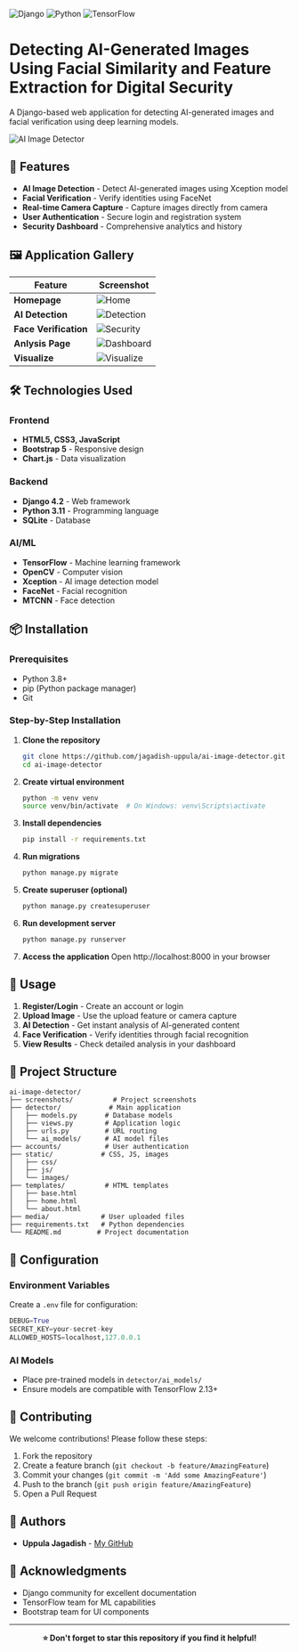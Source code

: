 ![Django](https://img.shields.io/badge/Django-4.2-green)
![Python](https://img.shields.io/badge/Python-3.11-blue)
![TensorFlow](https://img.shields.io/badge/TensorFlow-2.13-orange)

# Detecting AI-Generated Images Using Facial Similarity and Feature Extraction for Digital Security

A Django-based web application for detecting AI-generated images and facial verification using deep learning models.

![AI Image Detector](<img src="screenshots/dashboard.png" alt="Description" width="50%"/>)


## 🚀 Features

- **AI Image Detection** - Detect AI-generated images using Xception model
- **Facial Verification** - Verify identities using FaceNet
- **Real-time Camera Capture** - Capture images directly from camera
- **User Authentication** - Secure login and registration system
- **Security Dashboard** - Comprehensive analytics and history

## 🖼️ Application Gallery

| Feature | Screenshot |
|---------|------------|
| **Homepage** | ![Home](screenshots/dashboard.png) |
| **AI Detection** | ![Detection](screenshots/prediction.png) |
| **Face Verification** | ![Security](screenshots/security.png) |
| **Anlysis Page** | ![Dashboard](screenshots/analysis.png) |
| **Visualize** | ![Visualize](screenshots/visualize.png) |


## 🛠️ Technologies Used

### Frontend
- **HTML5, CSS3, JavaScript**
- **Bootstrap 5** - Responsive design
- **Chart.js** - Data visualization

### Backend
- **Django 4.2** - Web framework
- **Python 3.11** - Programming language
- **SQLite** - Database

### AI/ML
- **TensorFlow** - Machine learning framework
- **OpenCV** - Computer vision
- **Xception** - AI image detection model
- **FaceNet** - Facial recognition
- **MTCNN** - Face detection

## 📦 Installation

### Prerequisites
- Python 3.8+
- pip (Python package manager)
- Git

### Step-by-Step Installation

1. **Clone the repository**
   ```bash
   git clone https://github.com/jagadish-uppula/ai-image-detector.git
   cd ai-image-detector
   ```

2. **Create virtual environment**
   ```bash
   python -m venv venv
   source venv/bin/activate  # On Windows: venv\Scripts\activate
   ```

3. **Install dependencies**
   ```bash
   pip install -r requirements.txt
   ```

4. **Run migrations**
   ```bash
   python manage.py migrate
   ```

5. **Create superuser (optional)**
   ```bash
   python manage.py createsuperuser
   ```

6. **Run development server**
   ```bash
   python manage.py runserver
   ```

7. **Access the application**
   Open http://localhost:8000 in your browser

## 🎯 Usage

1. **Register/Login** - Create an account or login
2. **Upload Image** - Use the upload feature or camera capture
3. **AI Detection** - Get instant analysis of AI-generated content
4. **Face Verification** - Verify identities through facial recognition
5. **View Results** - Check detailed analysis in your dashboard

## 📁 Project Structure

```
ai-image-detector/
├── screenshots/          # Project screenshots
├── detector/            # Main application
│   ├── models.py       # Database models
│   ├── views.py        # Application logic
│   ├── urls.py         # URL routing
│   └── ai_models/      # AI model files
├── accounts/           # User authentication
├── static/            # CSS, JS, images
│   ├── css/
│   ├── js/
│   └── images/
├── templates/          # HTML templates
│   ├── base.html
│   ├── home.html
│   └── about.html
├── media/             # User uploaded files
├── requirements.txt   # Python dependencies
└── README.md         # Project documentation
```

## 🔧 Configuration

### Environment Variables
Create a `.env` file for configuration:
```python
DEBUG=True
SECRET_KEY=your-secret-key
ALLOWED_HOSTS=localhost,127.0.0.1
```

### AI Models
- Place pre-trained models in `detector/ai_models/`
- Ensure models are compatible with TensorFlow 2.13+

## 🤝 Contributing

We welcome contributions! Please follow these steps:

1. Fork the repository
2. Create a feature branch (`git checkout -b feature/AmazingFeature`)
3. Commit your changes (`git commit -m 'Add some AmazingFeature'`)
4. Push to the branch (`git push origin feature/AmazingFeature`)
5. Open a Pull Request

## 👥 Authors

- **Uppula Jagadish** - [My GitHub](https://github.com/jagadish-uppula)

## 🙏 Acknowledgments

- Django community for excellent documentation
- TensorFlow team for ML capabilities
- Bootstrap team for UI components

---

<div align="center">

**⭐ Don't forget to star this repository if you find it helpful!**

</div>

